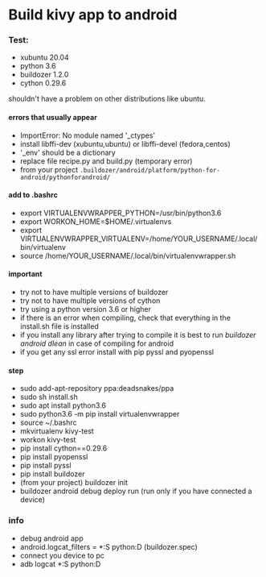 # Build kivy app to android

### Test:
* xubuntu 20.04
* python 3.6
* buildozer 1.2.0
* cython 0.29.6

shouldn't have a problem on other distributions like ubuntu.

#### errors that usually appear

* ImportError: No module named '_ctypes'
 * install libffi-dev (xubuntu,ubuntu) or libffi-devel (fedora,centos)
* '_env' should be a dictionary 
 * replace file recipe.py and build.py (temporary error)
 * from your project `.buildozer/android/platform/python-for-android/pythonforandroid/`
 
 #### add to .bashrc
 
* export VIRTUALENVWRAPPER_PYTHON=/usr/bin/python3.6
* export WORKON_HOME=$HOME/.virtualenvs
* export VIRTUALENVWRAPPER_VIRTUALENV=/home/YOUR_USERNAME/.local/bin/virtualenv
* source /home/YOUR_USERNAME/.local/bin/virtualenvwrapper.sh

 
#### important

* try not to have multiple versions of buildozer
* try not to have multiple versions of cython
* try using a python version 3.6 or higher
* if there is an error when compiling, check that everything in the install.sh file is installed
* if you install any library after trying to compile it is best to run *buildozer android dlean* in case of compiling for android
* if you get any ssl error install with pip pyssl and pyopenssl

#### step

* sudo add-apt-repository ppa:deadsnakes/ppa
* sudo sh install.sh
* sudo apt install python3.6
* sudo python3.6 -m pip install virtualenvwrapper
* source ~/.bashrc
* mkvirtualenv kivy-test
* workon kivy-test
* pip install cython==0.29.6
* pip install pyopenssl
* pip install pyssl
* pip install buildozer
* (from your project) buildozer init
* buildozer android debug deploy run (run only if you have connected a device)

### info

* debug android app
 * android.logcat_filters = *:S python:D (buildozer.spec)
 * connect you device to pc
 * adb logcat *:S python:D
